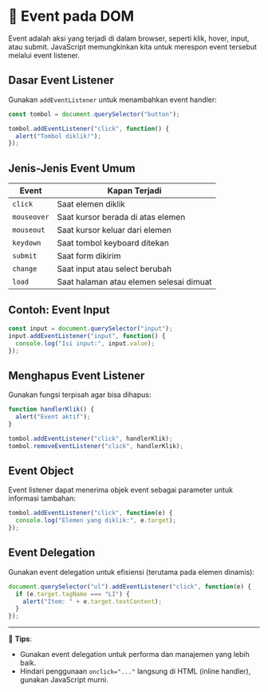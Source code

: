 # 🎯 Event pada DOM

Event adalah aksi yang terjadi di dalam browser, seperti klik, hover, input, atau submit. JavaScript memungkinkan kita untuk merespon event tersebut melalui event listener.

## Dasar Event Listener

Gunakan `addEventListener` untuk menambahkan event handler:

```javascript
const tombol = document.querySelector("button");

tombol.addEventListener("click", function() {
  alert("Tombol diklik!");
});
````

## Jenis-Jenis Event Umum

| Event       | Kapan Terjadi                           |
| ----------- | --------------------------------------- |
| `click`     | Saat elemen diklik                      |
| `mouseover` | Saat kursor berada di atas elemen       |
| `mouseout`  | Saat kursor keluar dari elemen          |
| `keydown`   | Saat tombol keyboard ditekan            |
| `submit`    | Saat form dikirim                       |
| `change`    | Saat input atau select berubah          |
| `load`      | Saat halaman atau elemen selesai dimuat |

## Contoh: Event Input

```javascript
const input = document.querySelector("input");
input.addEventListener("input", function() {
  console.log("Isi input:", input.value);
});
```

## Menghapus Event Listener

Gunakan fungsi terpisah agar bisa dihapus:

```javascript
function handlerKlik() {
  alert("Event aktif");
}

tombol.addEventListener("click", handlerKlik);
tombol.removeEventListener("click", handlerKlik);
```

## Event Object

Event listener dapat menerima objek event sebagai parameter untuk informasi tambahan:

```javascript
tombol.addEventListener("click", function(e) {
  console.log("Elemen yang diklik:", e.target);
});
```

## Event Delegation

Gunakan event delegation untuk efisiensi (terutama pada elemen dinamis):

```javascript
document.querySelector("ul").addEventListener("click", function(e) {
  if (e.target.tagName === "LI") {
    alert("Item: " + e.target.textContent);
  }
});
```

---

📌 **Tips**:

* Gunakan event delegation untuk performa dan manajemen yang lebih baik.
* Hindari penggunaan `onclick="..."` langsung di HTML (inline handler), gunakan JavaScript murni.